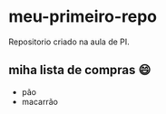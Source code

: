 # meu-primeiro-repo
Repositorio criado na aula de PI.

## miha lista de compras :smile:
- pão
- macarrão
